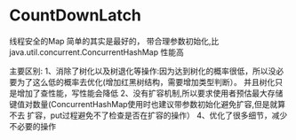# CountDownLatch
 线程安全的Map
  简单的其实是最好的，
  带合理参数初始化,比 java.util.concurrent.ConcurrentHashMap 性能高
 
  主要区别:
  1、消除了树化以及树退化等操作:因为达到树化的概率很低，所以没必要为了这么低的概率去优化(增加红黑树结构，需要增加类型判断）。
  并且树化只是增加了查性能，写性能会降低
  2、没有扩容机制,所以要求使用者预估最大存储键值对数量(ConcurrentHashMap使用时也建议带参数初始化避免扩容,但是就算不去
  扩容，put过程避免不了检查是否在扩容的操作）
  4、优化了很多细节，减少不必要的操作
    
   
